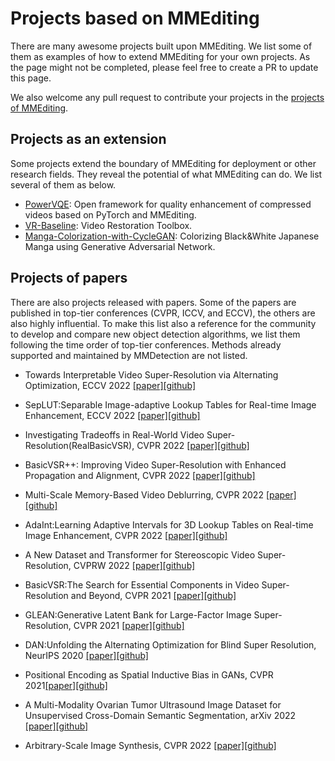 # Projects based on MMEditing

There are many awesome projects built upon MMEditing.
We list some of them as examples of how to extend MMEditing for your own projects.
As the page might not be completed, please feel free to create a PR to update this page.

We also welcome any pull request to contribute your projects in the [projects of MMEditing](https://github.com/open-mmlab/mmediting/tree/dev-1.x/projects).

## Projects as an extension

Some projects extend the boundary of MMEditing for deployment or other research fields.
They reveal the potential of what MMEditing can do. We list several of them as below.

- [PowerVQE](https://github.com/ryanxingql/powervqe): Open framework for quality enhancement of compressed videos based on PyTorch and MMEditing.
- [VR-Baseline](https://github.com/linjing7/VR-Baseline): Video Restoration Toolbox.
- [Manga-Colorization-with-CycleGAN](https://github.com/chandlerbing65nm/Manga-Colorization-with-CycleGAN): Colorizing Black&White Japanese Manga using Generative Adversarial Network.

## Projects of papers

There are also projects released with papers.
Some of the papers are published in top-tier conferences (CVPR, ICCV, and ECCV), the others are also highly influential.
To make this list also a reference for the community to develop and compare new object detection algorithms, we list them following the time order of top-tier conferences.
Methods already supported and maintained by MMDetection are not listed.

- Towards Interpretable Video Super-Resolution via Alternating Optimization, ECCV 2022 [\[paper\]](https://arxiv.org/abs/2207.10765)[\[github\]](https://github.com/caojiezhang/DAVSR)

- SepLUT:Separable Image-adaptive Lookup Tables for Real-time Image Enhancement, ECCV 2022 [\[paper\]](https://arxiv.org/abs/2207.08351)[\[github\]](https://github.com/ImCharlesY/SepLUT)

- Investigating Tradeoffs in Real-World Video Super-Resolution(RealBasicVSR), CVPR 2022 [\[paper\]](https://arxiv.org/abs/2111.12704)[\[github\]](https://github.com/ckkelvinchan/RealBasicVSR)

- BasicVSR++: Improving Video Super-Resolution with Enhanced Propagation and Alignment, CVPR 2022 [\[paper\]](https://arxiv.org/abs/2104.13371)[\[github\]](https://github.com/ckkelvinchan/BasicVSR_PlusPlus)

- Multi-Scale Memory-Based Video Deblurring, CVPR 2022 [\[paper\]](https://arxiv.org/abs/2204.02977)[\[github\]](https://github.com/jibo27/MemDeblur)

- AdaInt:Learning Adaptive Intervals for 3D Lookup Tables on Real-time Image Enhancement, CVPR 2022 [\[paper\]](https://arxiv.org/abs/2204.13983)[\[github\]](https://github.com/ImCharlesY/AdaInt)

- A New Dataset and Transformer for Stereoscopic Video Super-Resolution, CVPRW 2022 [\[paper\]](https://openaccess.thecvf.com/content/CVPR2022W/NTIRE/papers/Imani_A_New_Dataset_and_Transformer_for_Stereoscopic_Video_Super-Resolution_CVPRW_2022_paper.pdf)[\[github\]](https://github.com/H-deep/Trans-SVSR)

- BasicVSR:The Search for Essential Components in Video Super-Resolution and Beyond, CVPR 2021 [\[paper\]](https://arxiv.org/abs/2012.02181)[\[github\]](https://github.com/ckkelvinchan/BasicVSR-IconVSR)

- GLEAN:Generative Latent Bank for Large-Factor Image Super-Resolution, CVPR 2021 [\[paper\]](https://arxiv.org/abs/2012.00739)[\[github\]](https://github.com/ckkelvinchan/GLEAN)

- DAN:Unfolding the Alternating Optimization for Blind Super Resolution, NeurIPS 2020 [\[paper\]](https://arxiv.org/abs/2010.02631v4)[\[github\]](https://github.com/AlexZou14/DAN-Basd-on-Openmmlab)

- Positional Encoding as Spatial Inductive Bias in GANs, CVPR 2021[\[paper\]](https://openaccess.thecvf.com/content/CVPR2021/papers/Xu_Positional_Encoding_As_Spatial_Inductive_Bias_in_GANs_CVPR_2021_paper.pdf)[\[github\]](https://github.com/open-mmlab/mmgeneration/tree/master/configs/positional_encoding_in_gans)

- A Multi-Modality Ovarian Tumor Ultrasound Image Dataset for Unsupervised Cross-Domain Semantic Segmentation, arXiv 2022 [\[paper\]](https://arxiv.org/pdf/2207.06799.pdf)[\[github\]](https://github.com/cv516buaa/mmotu_ds2net)

- Arbitrary-Scale Image Synthesis, CVPR 2022 [\[paper\]](https://arxiv.org/pdf/2204.02273.pdf)[\[github\]](https://github.com/vglsd/ScaleParty)
